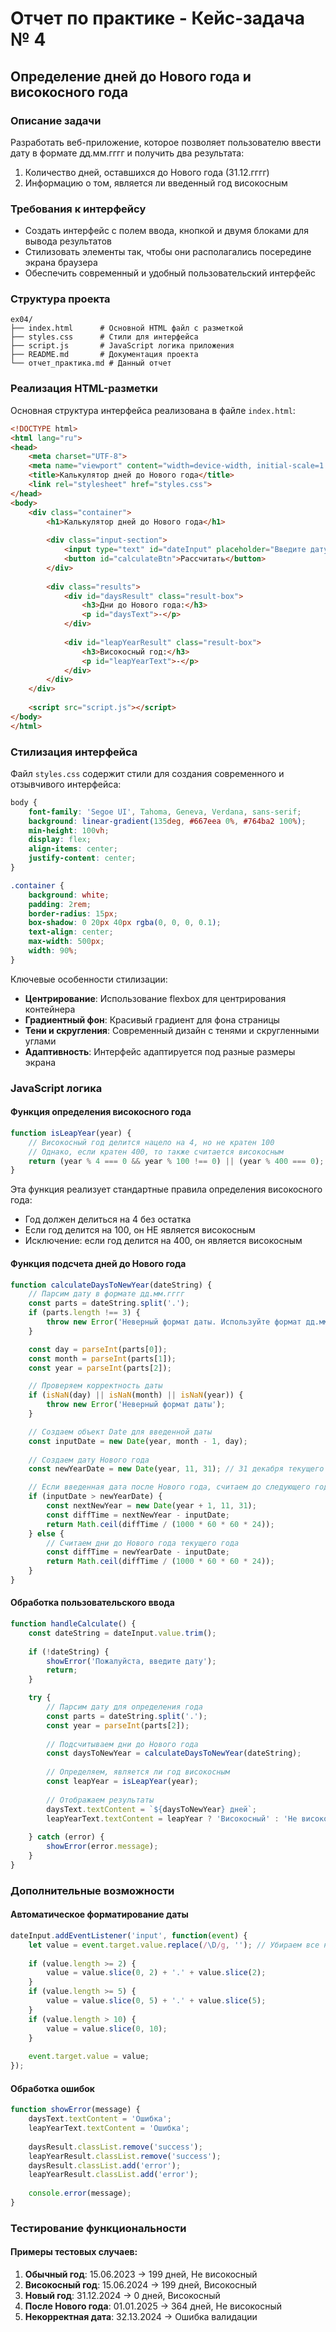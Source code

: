 # Отчет по практике - Кейс-задача № 4
## Определение дней до Нового года и високосного года

### Описание задачи

Разработать веб-приложение, которое позволяет пользователю ввести дату в формате дд.мм.гггг и получить два результата:
1. Количество дней, оставшихся до Нового года (31.12.гггг)
2. Информацию о том, является ли введенный год високосным

### Требования к интерфейсу

- Создать интерфейс с полем ввода, кнопкой и двумя блоками для вывода результатов
- Стилизовать элементы так, чтобы они располагались посередине экрана браузера
- Обеспечить современный и удобный пользовательский интерфейс

### Структура проекта

```
ex04/
├── index.html      # Основной HTML файл с разметкой
├── styles.css      # Стили для интерфейса
├── script.js       # JavaScript логика приложения
├── README.md       # Документация проекта
└── отчет_практика.md # Данный отчет
```

### Реализация HTML-разметки

Основная структура интерфейса реализована в файле `index.html`:

```html
<!DOCTYPE html>
<html lang="ru">
<head>
    <meta charset="UTF-8">
    <meta name="viewport" content="width=device-width, initial-scale=1.0">
    <title>Калькулятор дней до Нового года</title>
    <link rel="stylesheet" href="styles.css">
</head>
<body>
    <div class="container">
        <h1>Калькулятор дней до Нового года</h1>
        
        <div class="input-section">
            <input type="text" id="dateInput" placeholder="Введите дату в формате дд.мм.гггг" maxlength="10">
            <button id="calculateBtn">Рассчитать</button>
        </div>
        
        <div class="results">
            <div id="daysResult" class="result-box">
                <h3>Дни до Нового года:</h3>
                <p id="daysText">-</p>
            </div>
            
            <div id="leapYearResult" class="result-box">
                <h3>Високосный год:</h3>
                <p id="leapYearText">-</p>
            </div>
        </div>
    </div>
    
    <script src="script.js"></script>
</body>
</html>
```

### Стилизация интерфейса

Файл `styles.css` содержит стили для создания современного и отзывчивого интерфейса:

```css
body {
    font-family: 'Segoe UI', Tahoma, Geneva, Verdana, sans-serif;
    background: linear-gradient(135deg, #667eea 0%, #764ba2 100%);
    min-height: 100vh;
    display: flex;
    align-items: center;
    justify-content: center;
}

.container {
    background: white;
    padding: 2rem;
    border-radius: 15px;
    box-shadow: 0 20px 40px rgba(0, 0, 0, 0.1);
    text-align: center;
    max-width: 500px;
    width: 90%;
}
```

Ключевые особенности стилизации:
- **Центрирование**: Использование flexbox для центрирования контейнера
- **Градиентный фон**: Красивый градиент для фона страницы
- **Тени и скругления**: Современный дизайн с тенями и скругленными углами
- **Адаптивность**: Интерфейс адаптируется под разные размеры экрана

### JavaScript логика

#### Функция определения високосного года

```javascript
function isLeapYear(year) {
    // Високосный год делится нацело на 4, но не кратен 100
    // Однако, если кратен 400, то также считается високосным
    return (year % 4 === 0 && year % 100 !== 0) || (year % 400 === 0);
}
```

Эта функция реализует стандартные правила определения високосного года:
- Год должен делиться на 4 без остатка
- Если год делится на 100, он НЕ является високосным
- Исключение: если год делится на 400, он является високосным

#### Функция подсчета дней до Нового года

```javascript
function calculateDaysToNewYear(dateString) {
    // Парсим дату в формате дд.мм.гггг
    const parts = dateString.split('.');
    if (parts.length !== 3) {
        throw new Error('Неверный формат даты. Используйте формат дд.мм.гггг');
    }

    const day = parseInt(parts[0]);
    const month = parseInt(parts[1]);
    const year = parseInt(parts[2]);

    // Проверяем корректность даты
    if (isNaN(day) || isNaN(month) || isNaN(year)) {
        throw new Error('Неверный формат даты');
    }

    // Создаем объект Date для введенной даты
    const inputDate = new Date(year, month - 1, day);
    
    // Создаем дату Нового года
    const newYearDate = new Date(year, 11, 31); // 31 декабря текущего года

    // Если введенная дата после Нового года, считаем до следующего года
    if (inputDate > newYearDate) {
        const nextNewYear = new Date(year + 1, 11, 31);
        const diffTime = nextNewYear - inputDate;
        return Math.ceil(diffTime / (1000 * 60 * 60 * 24));
    } else {
        // Считаем дни до Нового года текущего года
        const diffTime = newYearDate - inputDate;
        return Math.ceil(diffTime / (1000 * 60 * 60 * 24));
    }
}
```

#### Обработка пользовательского ввода

```javascript
function handleCalculate() {
    const dateString = dateInput.value.trim();
    
    if (!dateString) {
        showError('Пожалуйста, введите дату');
        return;
    }

    try {
        // Парсим дату для определения года
        const parts = dateString.split('.');
        const year = parseInt(parts[2]);
        
        // Подсчитываем дни до Нового года
        const daysToNewYear = calculateDaysToNewYear(dateString);
        
        // Определяем, является ли год високосным
        const leapYear = isLeapYear(year);
        
        // Отображаем результаты
        daysText.textContent = `${daysToNewYear} дней`;
        leapYearText.textContent = leapYear ? 'Високосный' : 'Не високосный';
        
    } catch (error) {
        showError(error.message);
    }
}
```

### Дополнительные возможности

#### Автоматическое форматирование даты

```javascript
dateInput.addEventListener('input', function(event) {
    let value = event.target.value.replace(/\D/g, ''); // Убираем все нецифры
    
    if (value.length >= 2) {
        value = value.slice(0, 2) + '.' + value.slice(2);
    }
    if (value.length >= 5) {
        value = value.slice(0, 5) + '.' + value.slice(5);
    }
    if (value.length > 10) {
        value = value.slice(0, 10);
    }
    
    event.target.value = value;
});
```

#### Обработка ошибок

```javascript
function showError(message) {
    daysText.textContent = 'Ошибка';
    leapYearText.textContent = 'Ошибка';
    
    daysResult.classList.remove('success');
    leapYearResult.classList.remove('success');
    daysResult.classList.add('error');
    leapYearResult.classList.add('error');
    
    console.error(message);
}
```

### Тестирование функциональности

#### Примеры тестовых случаев:

1. **Обычный год**: 15.06.2023 → 199 дней, Не високосный
2. **Високосный год**: 15.06.2024 → 199 дней, Високосный
3. **Новый год**: 31.12.2024 → 0 дней, Високосный
4. **После Нового года**: 01.01.2025 → 364 дней, Не високосный
5. **Некорректная дата**: 32.13.2024 → Ошибка валидации
